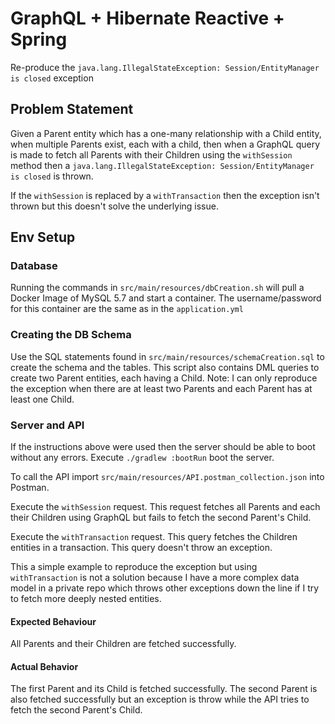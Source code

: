 # GraphQL + Hibernate Reactive + Spring
Re-produce the `java.lang.IllegalStateException: Session/EntityManager is closed` exception

## Problem Statement
Given a Parent entity which has a one-many relationship with a Child entity, 
when multiple Parents exist, each with a child, 
then when a GraphQL query is made to fetch all Parents with their Children using the `withSession` method
then a `java.lang.IllegalStateException: Session/EntityManager is closed` is thrown.

If the `withSession` is replaced by a `withTransaction` then the exception isn't thrown but this doesn't
solve the underlying issue.

## Env Setup
### Database
Running the commands in `src/main/resources/dbCreation.sh` will pull a Docker Image of MySQL 5.7 and start a container. The username/password for this container are the same as in the `application.yml`

### Creating the DB Schema
Use the SQL statements found in `src/main/resources/schemaCreation.sql` to create the schema and the tables.
This script also contains DML queries to create two Parent entities, each having a Child.
Note: I can only reproduce the exception when there are at least two Parents and each Parent has at least one Child.

### Server and API
If the instructions above were used then the server should be able to boot without any errors.
Execute `./gradlew :bootRun` boot the server.

To call the API import `src/main/resources/API.postman_collection.json` into Postman.

Execute the `withSession` request.
This request fetches all Parents and each their Children using GraphQL but fails to fetch the second Parent's Child.

Execute the `withTransaction` request.
This query fetches the Children entities in a transaction. This query doesn't throw an exception.

This a simple example to reproduce the exception but using `withTransaction` is not a solution because
I have a more complex data model in a private repo which throws other exceptions down the line if I try to fetch
more deeply nested entities.

#### Expected Behaviour
All Parents and their Children are fetched successfully.

#### Actual Behavior
The first Parent and its Child is fetched successfully.
The second Parent is also fetched successfully but an exception is throw while the API tries to fetch the second Parent's Child.
